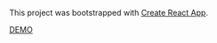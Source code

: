 This project was bootstrapped with [Create React App](https://github.com/facebookincubator/create-react-app).

[DEMO](https://oilprice-1860c.firebaseapp.com/)